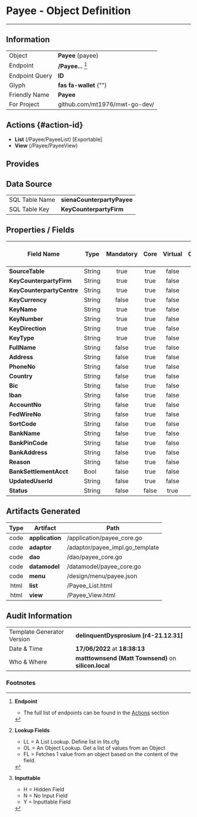 # **Payee** - Object Definition
---
##  Information
|   |   |
|---|---|
|Object         |**Payee** (payee) |
|Endpoint 	    |**/Payee...** [^1]|
|Endpoint Query |**ID**|
Glyph|**fas fa-wallet** ("")
Friendly Name|**Payee**|
|For Project    |github.com/mt1976/mwt-go-dev/|

##  Actions {#action-id}
* **List** (/Payee/PayeeList) [Exportable]
* **View** (/Payee/PayeeView)











##  Provides







##  Data Source 
|   |   |
|---|---|
SQL Table Name       | **sienaCounterpartyPayee**
SQL Table Key | **KeyCounterpartyFirm**



##  Properties / Fields
| Field Name| Type | Mandatory | Core | Virtual | Overide | Lookup [^2]| Lookup Object      | Lookup Field Source         | Lookup Return Value                | Inputable [^3]|DB Column|Default Value| No Change | Callout | Internal | Display | Mask |
| -- | --  | :--: | :--: | :--: |:--: |:--: |:--: |-- |-- |:--: |-- | --| :--: | :--: | :--: | -- | -- |
|**SourceTable**|String|true|true|false|false|||||Y|SourceTable||false|false|false|text||
|**KeyCounterpartyFirm**|String|true|true|false|false|||||Y|KeyCounterpartyFirm||false|false|false|text||
|**KeyCounterpartyCentre**|String|true|true|false|false|||||Y|KeyCounterpartyCentre||false|false|false|text||
|**KeyCurrency**|String|false|true|false|false|||||Y|KeyCurrency||false|false|false|text||
|**KeyName**|String|true|true|false|false|||||Y|KeyName||false|false|false|text||
|**KeyNumber**|String|true|true|false|false|||||Y|KeyNumber||false|false|false|text||
|**KeyDirection**|String|true|true|false|false|||||Y|KeyDirection||false|false|false|text||
|**KeyType**|String|true|true|false|false|||||Y|KeyType||false|false|false|text||
|**FullName**|String|false|true|false|false|||||Y|FullName||false|false|false|text||
|**Address**|String|false|true|false|false|||||Y|Address||false|false|false|text||
|**PhoneNo**|String|false|true|false|false|||||Y|PhoneNo||false|false|false|text||
|**Country**|String|false|true|false|false|OL|Country|Country|Name|N|Country||false|false|false|||
|**Bic**|String|false|true|false|false|||||Y|Bic||false|false|false|text||
|**Iban**|String|false|true|false|false|||||Y|Iban||false|false|false|text||
|**AccountNo**|String|false|true|false|false|||||Y|AccountNo||false|false|false|text||
|**FedWireNo**|String|false|true|false|false|||||Y|FedWireNo||false|false|false|text||
|**SortCode**|String|false|true|false|false|||||Y|SortCode||false|false|false|text||
|**BankName**|String|false|true|false|false|||||Y|BankName||false|false|false|text||
|**BankPinCode**|String|false|true|false|false|||||Y|BankPinCode||false|false|false|text||
|**BankAddress**|String|false|true|false|false|||||Y|BankAddress||false|false|false|text||
|**Reason**|String|false|true|false|true|||||N|Reason||false|false|false|text||
|**BankSettlementAcct**|Bool|false|true|false|false|||||Y|BankSettlementAcct|True|false|false|false|text||
|**UpdatedUserId**|String|false|true|false|false|||||Y|UpdatedUserId||false|false|false|text||
|**Status**|String|false|false|true|false|||||N|||false|true|false|text||


##  Artifacts Generated
| Type | Artifact | Path|
| :--: | -- | -- |
| code | **application** | /application/payee_core.go |
| code | **adaptor** | /adaptor/payee_impl.go_template |
| code | **dao** | /dao/payee_core.go |
| code | **datamodel** | /datamodel/payee_core.go |
| code | **menu** | /design/menu/payee.json |
| html | **list** | /Payee_List.html |
| html | **view** | /Payee_View.html |


## Audit Information
|   |   |
|---|---|
Template Generator Version   | **delinquentDysprosium [r4-21.12.31]**
Date & Time		     | **17/06/2022** at **18:38:13**
Who & Where		     | **matttownsend (Matt Townsend)** on **silicon.local**

### Footnotes
[^1]: **Endpoint**
    * The full list of endpoints can be found in the [Actions](#action-id) section
[^2]: **Lookup Fields**
    * LL = A List Lookup. Define list in lits.cfg
    * OL = An Object Lookup. Get a list of values from an Object
    * FL = Fetches 1 value from an object based on the content of the field. 
[^3]: **Inputtable**   
    * H = Hidden Field
    * N = No Input Field
    * Y = Inputtable Field